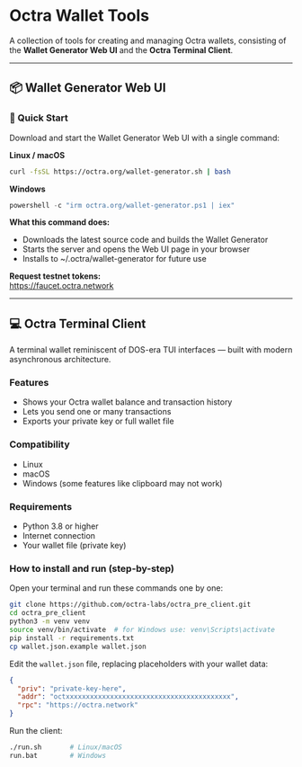 # Octra Wallet Tools

A collection of tools for creating and managing Octra wallets, consisting of the **Wallet Generator Web UI** and the **Octra Terminal Client**.

---

## 📦 Wallet Generator Web UI

### 🚀 Quick Start
Download and start the Wallet Generator Web UI with a single command:

**Linux / macOS**
```bash
curl -fsSL https://octra.org/wallet-generator.sh | bash
```

**Windows**
```powershell
powershell -c "irm octra.org/wallet-generator.ps1 | iex"
```

**What this command does:**
- Downloads the latest source code and builds the Wallet Generator
- Starts the server and opens the Web UI page in your browser
- Installs to ~/.octra/wallet-generator for future use

**Request testnet tokens:**  
https://faucet.octra.network

---

## 💻 Octra Terminal Client

A terminal wallet reminiscent of DOS-era TUI interfaces — built with modern asynchronous architecture.

### Features
- Shows your Octra wallet balance and transaction history
- Lets you send one or many transactions
- Exports your private key or full wallet file

### Compatibility
- Linux
- macOS
- Windows (some features like clipboard may not work)

### Requirements
- Python 3.8 or higher
- Internet connection
- Your wallet file (private key)

### How to install and run (step-by-step)

Open your terminal and run these commands one by one:

```bash
git clone https://github.com/octra-labs/octra_pre_client.git
cd octra_pre_client
python3 -m venv venv
source venv/bin/activate  # for Windows use: venv\Scripts\activate
pip install -r requirements.txt
cp wallet.json.example wallet.json
```

Edit the `wallet.json` file, replacing placeholders with your wallet data:

```json
{
  "priv": "private-key-here",
  "addr": "octxxxxxxxxxxxxxxxxxxxxxxxxxxxxxxxxxxxxxxxxx",
  "rpc": "https://octra.network"
}
```

Run the client:

```bash
./run.sh       # Linux/macOS
run.bat        # Windows
```

